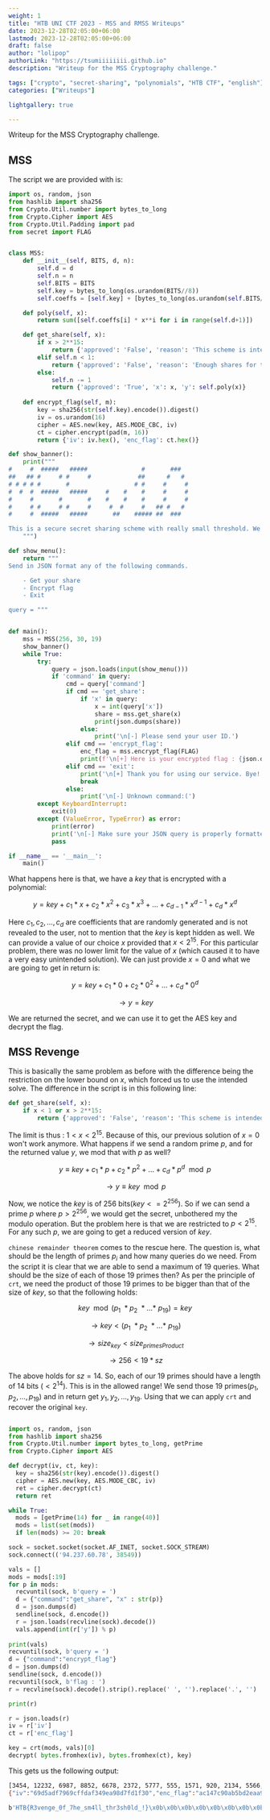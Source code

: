 ```yaml
---
weight: 1
title: "HTB UNI CTF 2023 - MSS and RMSS Writeups"
date: 2023-12-28T02:05:00+06:00
lastmod: 2023-12-28T02:05:00+06:00
draft: false
author: "lolipop"
authorLink: "https://tsumiiiiiiii.github.io"
description: "Writeup for the MSS Cryptography challenge."

tags: ["crypto", "secret-sharing", "polynomials", "HTB CTF", "english"]
categories: ["Writeups"]

lightgallery: true

---
```


Writeup for the MSS Cryptography challenge.

<!--more-->


## MSS

The script we are provided with is:


```python
import os, random, json
from hashlib import sha256
from Crypto.Util.number import bytes_to_long
from Crypto.Cipher import AES
from Crypto.Util.Padding import pad
from secret import FLAG


class MSS:
    def __init__(self, BITS, d, n):
        self.d = d
        self.n = n
        self.BITS = BITS
        self.key = bytes_to_long(os.urandom(BITS//8))
        self.coeffs = [self.key] + [bytes_to_long(os.urandom(self.BITS//8)) for _ in range(self.d)]

    def poly(self, x):
        return sum([self.coeffs[i] * x**i for i in range(self.d+1)])

    def get_share(self, x):
        if x > 2**15:
            return {'approved': 'False', 'reason': 'This scheme is intended for less users.'}
        elif self.n < 1:
            return {'approved': 'False', 'reason': 'Enough shares for today.'}
        else:
            self.n -= 1
            return {'approved': 'True', 'x': x, 'y': self.poly(x)}
    
    def encrypt_flag(self, m):
        key = sha256(str(self.key).encode()).digest()
        iv = os.urandom(16)
        cipher = AES.new(key, AES.MODE_CBC, iv)
        ct = cipher.encrypt(pad(m, 16))
        return {'iv': iv.hex(), 'enc_flag': ct.hex()}

def show_banner():
    print("""
#     #  #####   #####               #       ###   
##   ## #     # #     #             ##      #   #  
# # # # #       #                  # #     #     # 
#  #  #  #####   #####     #    #    #     #     # 
#     #       #       #    #    #    #     #     # 
#     # #     # #     #     #  #     #   ## #   #  
#     #  #####   #####       ##    ##### ##  ###

This is a secure secret sharing scheme with really small threshold. We are pretty sure the key is secure...
    """)

def show_menu():
    return """
Send in JSON format any of the following commands.

    - Get your share
    - Encrypt flag
    - Exit

query = """


def main():
    mss = MSS(256, 30, 19)
    show_banner()
    while True:
        try:
            query = json.loads(input(show_menu()))
            if 'command' in query:
                cmd = query['command']
                if cmd == 'get_share':
                    if 'x' in query:
                        x = int(query['x'])
                        share = mss.get_share(x)
                        print(json.dumps(share))
                    else:
                        print('\n[-] Please send your user ID.')
                elif cmd == 'encrypt_flag':
                    enc_flag = mss.encrypt_flag(FLAG)
                    print(f'\n[+] Here is your encrypted flag : {json.dumps(enc_flag)}.')
                elif cmd == 'exit':
                    print('\n[+] Thank you for using our service. Bye! :)')
                    break
                else:
                    print('\n[-] Unknown command:(')
        except KeyboardInterrupt:
            exit(0)
        except (ValueError, TypeError) as error:
            print(error)
            print('\n[-] Make sure your JSON query is properly formatted.')
            pass

if __name__ == '__main__':
    main()

```

What happens here is that, we have a $key$ that is encrypted with a polynomial:

$$ y = key + c_1 * x + c_2 * x^2 + c_3 * x^3 + \ldots + c_{d-1} * x^{d-1} + c_d * x^d$$

Here $c_1, c_2, \ldots, c_d$ are coefficients that  are randomly generated and is not revealed to the user, not to mention that the $key$ is kept hidden as well. We can provide a value of our choice $x$ provided that $x < 2^{15}$. For this particular problem, there was no lower limit for the value of $x$ (which caused it to have a very easy unintended solution). We can just provide $x = 0$ and what we are going to get in return is:

$$ y = key + c_1 * 0 + c_2 *0^2 + \ldots+ c_d * 0^d$$ 

$$\rightarrow y = key$$

We are returned the secret, and we can use it to get the AES key and decrypt the flag.

## MSS Revenge

This is basically the same problem as before with the difference being the restriction on the lower bound on $x$, which forced us to use the intended solve. The difference in the script is in this following line:

```python
def get_share(self, x):
    if x < 1 or x > 2**15:
        return {'approved': 'False', 'reason': 'This scheme is intended for less users.'}

```

The limit is thus : $1 < x < 2^{15}$. Because of this, our previous solution of $x=0$ won't work anymore. What happens if we send a random prime $p$, and for the returned value $y$, we mod that with $p$ as well?

$$ y \equiv key + c_1 * p + c_2 *p^2 + \ldots+ c_d * p^d \mod p$$

$$\rightarrow y \equiv key \mod p $$

Now, we notice the $key$ is of 256 bits($key <= 2^{256}$). So if we can send a prime $p$ where $p > 2^{256}$, we would get the secret, unbothered my the modulo operation. But the problem here is that we are restricted to $p < 2^{15}$. For any such $p$, we are going to get a reduced version of $key$. 

`chinese remainder theorem` comes to the rescue here. The question is, what should be the length of primes $p_i$ and how many queries do we need. From the script it is clear that we are able to send a maximum of 19 queries. What should be the size of each of those 19 primes then? As per the principle of `crt`, we need the product of those 19 primes to be bigger than that of the size of $key$, so that the following holds:

$$ key \mod (p_1 \ * p_2 \ * \ldots * \ p_{19} ) = key $$

$$ \rightarrow key < (p_1 \ * p_2 \ * \ldots * \ p_{19} )  $$

$$ \rightarrow size_{key} < size_{primesProduct} $$

$$ \rightarrow 256 < 19 * sz $$

The above holds for $sz=14$. So, each of our 19 primes should have a length of 14 bits ($<2^{14}$). This is in the allowed range!  We send those 19 primes($p_1, p_2, \ldots, p_{19}$) and in return get $y_1, y_2, \ldots, y_{19}$. Using that we can apply `crt` and recover the original `key`.

```python

import os, random, json
from hashlib import sha256
from Crypto.Util.number import bytes_to_long, getPrime
from Crypto.Cipher import AES

def decrypt(iv, ct, key):
  key = sha256(str(key).encode()).digest()
  cipher = AES.new(key, AES.MODE_CBC, iv)
  ret = cipher.decrypt(ct)
  return ret

while True:
  mods = [getPrime(14) for _ in range(40)]
  mods = list(set(mods))
  if len(mods) >= 20: break

sock = socket.socket(socket.AF_INET, socket.SOCK_STREAM)
sock.connect(('94.237.60.78', 38549))

vals = []
mods = mods[:19]
for p in mods:
  recvuntil(sock, b'query = ')
  d = {"command":"get_share", "x" : str(p)}
  d = json.dumps(d)
  sendline(sock, d.encode())
  r = json.loads(recvline(sock).decode())
  vals.append(int(r['y']) % p)
  
print(vals)
recvuntil(sock, b'query = ')
d = {"command":"encrypt_flag"}
d = json.dumps(d)
sendline(sock, d.encode())
recvuntil(sock, b'flag : ')
r = recvline(sock).decode().strip().replace(' ', '').replace('.', '')

print(r)

r = json.loads(r)
iv = r['iv']
ct = r['enc_flag']

key = crt(mods, vals)[0]
decrypt( bytes.fromhex(iv), bytes.fromhex(ct), key)
```

This gets us the following output:

```bash
[3454, 12232, 6987, 8852, 6678, 2372, 5777, 555, 1571, 920, 2134, 5566, 7939, 3620, 12113, 14328, 1944, 10612, 2717]
{"iv":"69d5adf7969cffdaf349ea98d7fd1f30","enc_flag":"ac147c90ab5bd2eaa9e4bc6313638303884fda15114b988775412b919efb891bd2642f47a605a4acb20c7e1bb429bd3d"}

b'HTB{R3venge_0f_7he_sm4ll_thr3sh0ld_!}\x0b\x0b\x0b\x0b\x0b\x0b\x0b\x0b\x0b\x0b\x0b'
```

